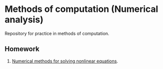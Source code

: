 # Methods of computation (Numerical analysis)
Repository for practice in methods of computation.

## Homework
1. [Numerical methods for solving nonlinear equations](./src/tasks/task1/).
